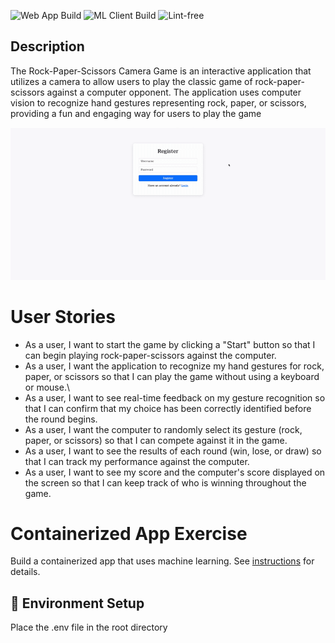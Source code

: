 ![Web App Build](https://github.com/software-students-spring2025/4-containers-docked_and_loaded/actions/workflows/web-app.yml/badge.svg)
![ML Client Build](https://github.com/software-students-spring2025/4-containers-docked_and_loaded/actions/workflows/mlc.yml/badge.svg)
![Lint-free](https://github.com/nyu-software-engineering/containerized-app-exercise/actions/workflows/lint.yml/badge.svg)

## Description
The Rock-Paper-Scissors Camera Game is an interactive application that utilizes a camera to allow users to play the classic game of rock-paper-scissors against a computer opponent. The application uses computer vision to recognize hand gestures representing rock, paper, or scissors, providing a fun and engaging way for users to play the game

![Gameplay Demo](./gif/gif3.gif)

# User Stories
- As a user, I want to start the game by clicking a "Start" button so that I can begin playing rock-paper-scissors against the computer.
- As a user, I want the application to recognize my hand gestures for rock, paper, or scissors so that I can play the game without using a keyboard or mouse.\
- As a user, I want to see real-time feedback on my gesture recognition so that I can confirm that my choice has been correctly identified before the round begins.
- As a user, I want the computer to randomly select its gesture (rock, paper, or scissors) so that I can compete against it in the game.
- As a user, I want to see the results of each round (win, lose, or draw) so that I can track my performance against the computer.
- As a user, I want to see my score and the computer's score displayed on the screen so that I can keep track of who is winning throughout the game.



# Containerized App Exercise

Build a containerized app that uses machine learning. See [instructions](./instructions.md) for details.

## 🔧 Environment Setup

Place the .env file in the root directory